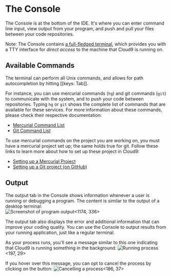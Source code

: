 # The Console

The Console is at the bottom of the IDE. It's where you can enter command line input, view output from your program, and push and pull your files between your code repositories. 

Note: The Console contains [a full-fledged terminal](./terminal.html), which provides you with a TTY interface for _direct access_ to the machine that Cloud9 is running on.

## Available Commands

The terminal can perform all Unix commands, and allows for path autocompletion by hitting [[keys: Tab]].
 
For instance, you can use mercurial commands (`hg`) and git commands (`git`) to communicate with the system, and to push your code between repositories. Typing `hg` or `git` shows the complete list of commands that are available for these services. For more information about these commands, please check their respective documentation:

* [Mercurial Command List](http://mercurial.selenic.com/guide)
* [Git Command List](http://help.github.com/git-cheat-sheets)

To use mercurial commands on the project you are working on, you must have a mercurial project set up; the same holds true for git. Follow these links to learn more about how to set up these project in Cloud9:

* [Setting up a Mercurial Project](./setting_up_bitbucket_workspace.html)
* [Setting up a Git project (on GitHub)](./setting_up_github_workspace.html)

## Output

The output tab in the Console shows information whenever a user is running or debugging a program. The content is similar to the output of a desktop terminal:  
![Screenshot of program output](./resources/images/consoleOutput.png)<1174, 336>

The output tab also displays the error and additional information that can improve your coding quality. You can use the Console to output results from your running application, just like a regular terminal.

As your process runs, you'll see a message similar to this one indicating that Cloud9 is running something in the background: ![Running process](./resources/images/runningProcess.png)<197, 29>

If you hover over this message, you can opt to cancel the process by clicking on the button: ![Cancelling a process](./resources/images/cancellingProcess.png)<186, 37>